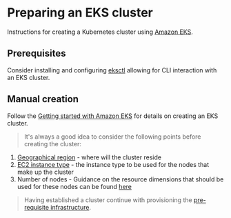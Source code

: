 # Preparing an EKS cluster
Instructions for creating a Kubernetes cluster using [Amazon EKS](https://aws.amazon.com/eks/).

## Prerequisites
Consider installing and configuring [eksctl](https://docs.aws.amazon.com/eks/latest/userguide/eksctl.html) allowing for CLI interaction with an EKS cluster.

## Manual creation
Follow the [Getting started with Amazon EKS](https://docs.aws.amazon.com/eks/latest/userguide/getting-started.html) for details on creating an EKS cluster. 

> It's always a good idea to consider the following points before creating the cluster:

1. [Geographical region](https://aws.amazon.com/about-aws/global-infrastructure/regions_az/) - where will the cluster reside
2. [EC2 instance type](https://aws.amazon.com/ec2/instance-types/) - the instance type to be used for the nodes that make up the cluster  
3. Number of nodes - Guidance on the resource dimensions that should be used for these nodes can be found [here](https://github.com/atlassian-labs/data-center-helm-charts/blob/master/docs/resource_management/REQUESTS_AND_LIMITS.md)

> Having established a cluster continue with provisioning the [pre-requisite infrastructure](../../PREREQUISITES.md).